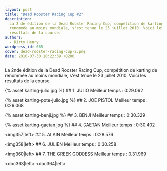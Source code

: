 ```yaml
---
layout: post
title: "Dead Rooster Racing Cup #2"
description:
  La 2nde édition de la Dead Rooster Racing Cup, compétition de karting de
  renommée au moins mondiale, s'est tenue le 23 juillet 2010. Voici les
  résultats de la course.
authors:
  - Dirty Henry
wordpress_id: 665
cover: dead-rooster-racing-cup-2.png
date: 2010-07-30 10:22:39 +0200
---
```


La 2nde édition de la Dead Rooster Racing Cup, compétition de karting de
renommée au moins mondiale, s'est tenue le 23 juillet 2010. Voici les résultats
de la course.

{% asset karting-julio.jpg %} ## 1. JULIO Meilleur temps : 0:29.062

<div style="clear: both"></div>

{% asset karting-pote-julio.jpg %} ## 2. JOE PISTOL Meilleur temps : 0:29.068

<div style="clear: both"></div>

{% asset karting-benji.jpg %} ## 3. BENJI Meilleur temps : 0:30.329

<div style="clear: both"></div>

{% asset karting-gaetan.jpg %} ## 4. GAETAN Meilleur temps : 0:30.402

<div style="clear: both"></div>

<img357|left> ## 5. ALAIN Meilleur temps : 0:28.576

<div style="clear: both"></div>

<img358|left> ## 6. JULIEN Meilleur temps : 0:30.258

<div style="clear: both"></div>

<img360|left> ## 7. THE GREEK GODDESS Meilleur temps : 0.31.969

<div style="clear: both"></div>

<doc363|left> <doc364|left>
